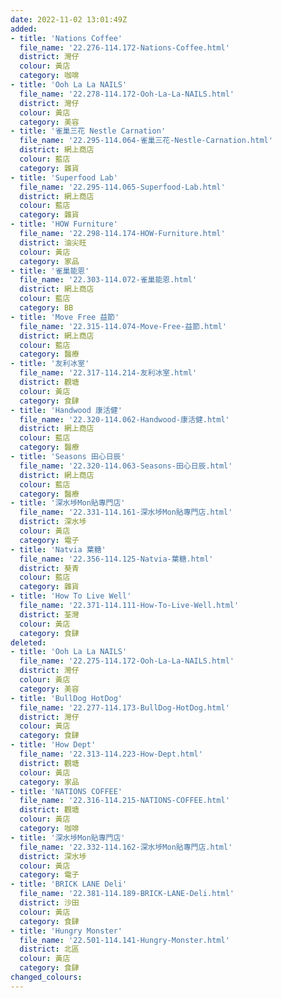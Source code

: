 ```yaml
---
date: 2022-11-02 13:01:49Z
added:
- title: 'Nations Coffee'
  file_name: '22.276-114.172-Nations-Coffee.html'
  district: 灣仔
  colour: 黃店
  category: 咖啡
- title: 'Ooh La La NAILS'
  file_name: '22.278-114.172-Ooh-La-La-NAILS.html'
  district: 灣仔
  colour: 黃店
  category: 美容
- title: '雀巢三花 Nestle Carnation'
  file_name: '22.295-114.064-雀巢三花-Nestle-Carnation.html'
  district: 網上商店
  colour: 藍店
  category: 雜貨
- title: 'Superfood Lab'
  file_name: '22.295-114.065-Superfood-Lab.html'
  district: 網上商店
  colour: 藍店
  category: 雜貨
- title: 'HOW Furniture'
  file_name: '22.298-114.174-HOW-Furniture.html'
  district: 油尖旺
  colour: 黃店
  category: 家品
- title: '雀巢能恩'
  file_name: '22.303-114.072-雀巢能恩.html'
  district: 網上商店
  colour: 藍店
  category: BB
- title: 'Move Free 益節'
  file_name: '22.315-114.074-Move-Free-益節.html'
  district: 網上商店
  colour: 藍店
  category: 醫療
- title: '友利冰室'
  file_name: '22.317-114.214-友利冰室.html'
  district: 觀塘
  colour: 黃店
  category: 食肆
- title: 'Handwood 康活健'
  file_name: '22.320-114.062-Handwood-康活健.html'
  district: 網上商店
  colour: 藍店
  category: 醫療
- title: 'Seasons 田心日辰'
  file_name: '22.320-114.063-Seasons-田心日辰.html'
  district: 網上商店
  colour: 藍店
  category: 醫療
- title: '深水埗Mon貼專門店'
  file_name: '22.331-114.161-深水埗Mon貼專門店.html'
  district: 深水埗
  colour: 黃店
  category: 電子
- title: 'Natvia 葉糖'
  file_name: '22.356-114.125-Natvia-葉糖.html'
  district: 葵青
  colour: 藍店
  category: 雜貨
- title: 'How To Live Well'
  file_name: '22.371-114.111-How-To-Live-Well.html'
  district: 荃灣
  colour: 黃店
  category: 食肆
deleted:
- title: 'Ooh La La NAILS'
  file_name: '22.275-114.172-Ooh-La-La-NAILS.html'
  district: 灣仔
  colour: 黃店
  category: 美容
- title: 'BullDog HotDog'
  file_name: '22.277-114.173-BullDog-HotDog.html'
  district: 灣仔
  colour: 黃店
  category: 食肆
- title: 'How Dept'
  file_name: '22.313-114.223-How-Dept.html'
  district: 觀塘
  colour: 黃店
  category: 家品
- title: 'NATIONS COFFEE'
  file_name: '22.316-114.215-NATIONS-COFFEE.html'
  district: 觀塘
  colour: 黃店
  category: 咖啡
- title: '深水埗Mon貼專門店'
  file_name: '22.332-114.162-深水埗Mon貼專門店.html'
  district: 深水埗
  colour: 黃店
  category: 電子
- title: 'BRICK LANE Deli'
  file_name: '22.381-114.189-BRICK-LANE-Deli.html'
  district: 沙田
  colour: 黃店
  category: 食肆
- title: 'Hungry Monster'
  file_name: '22.501-114.141-Hungry-Monster.html'
  district: 北區
  colour: 黃店
  category: 食肆
changed_colours:
---
```

